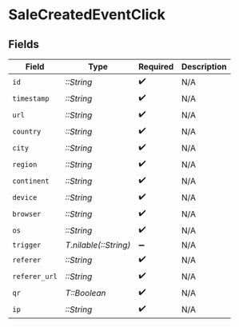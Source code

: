 # SaleCreatedEventClick


## Fields

| Field                 | Type                  | Required              | Description           |
| --------------------- | --------------------- | --------------------- | --------------------- |
| `id`                  | *::String*            | :heavy_check_mark:    | N/A                   |
| `timestamp`           | *::String*            | :heavy_check_mark:    | N/A                   |
| `url`                 | *::String*            | :heavy_check_mark:    | N/A                   |
| `country`             | *::String*            | :heavy_check_mark:    | N/A                   |
| `city`                | *::String*            | :heavy_check_mark:    | N/A                   |
| `region`              | *::String*            | :heavy_check_mark:    | N/A                   |
| `continent`           | *::String*            | :heavy_check_mark:    | N/A                   |
| `device`              | *::String*            | :heavy_check_mark:    | N/A                   |
| `browser`             | *::String*            | :heavy_check_mark:    | N/A                   |
| `os`                  | *::String*            | :heavy_check_mark:    | N/A                   |
| `trigger`             | *T.nilable(::String)* | :heavy_minus_sign:    | N/A                   |
| `referer`             | *::String*            | :heavy_check_mark:    | N/A                   |
| `referer_url`         | *::String*            | :heavy_check_mark:    | N/A                   |
| `qr`                  | *T::Boolean*          | :heavy_check_mark:    | N/A                   |
| `ip`                  | *::String*            | :heavy_check_mark:    | N/A                   |